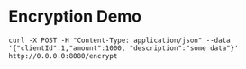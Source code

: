 # Encryption Demo

```shell
curl -X POST -H "Content-Type: application/json" --data '{"clientId":1,"amount":1000, "description":"some data"}' http://0.0.0.0:8080/encrypt
```